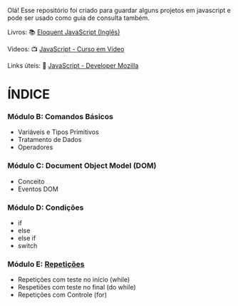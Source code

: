 

Olá! Esse repositório foi criado para guardar alguns projetos em javascript e pode ser usado como guia de consulta também. 

Livros: :books: 
[Eloquent JavaScript (Inglês) ](https://eloquentjavascript.net/)

Videos: :tv:
[JavaScript - Curso em Vídeo](https://youtu.be/1-w1RfGIov4?list=PLHz_AreHm4dlsK3Nr9GVvXCbpQyHQl1o1)

Links úteis: :link:
[JavaScript - Developer Mozilla](https://developer.mozilla.org/pt-BR/docs/Web/JavaScript)

# ÍNDICE

### Módulo B: Comandos Básicos
- Variáveis e Tipos Primitivos
- Tratamento de Dados
- Operadores

### Módulo C: Document Object Model (DOM)
- Conceito
- Eventos DOM

### Módulo D: Condições
- if
- else
- else if
- switch

### Módulo E: [Repetições](https://developer.mozilla.org/pt-BR/docs/Web/JavaScript) 
- Repetições com teste no início (while)
- Respetiões com teste no final (do while)
- Repetições com Controle (for)
